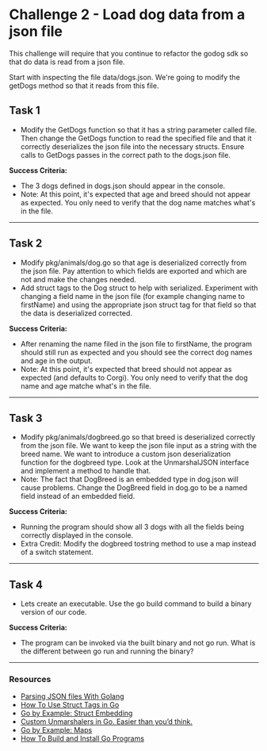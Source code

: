 # Challenge 2 - Load dog data from a json file

This challenge will require that you continue to refactor the godog sdk so that do data is read from a json file.

Start with inspecting the file data/dogs.json. We're going to modify the getDogs method so that it reads from this file.

## Task 1

- Modify the GetDogs function so that it has a string parameter called file. Then change the GetDogs function to read the specified file and that it correctly deserializes the json file into the necessary structs. Ensure calls to GetDogs passes in the correct path to the dogs.json file.

**Success Criteria:**

- The 3 dogs defined in dogs.json should appear in the console.
- Note: At this point, it's expected that age and breed should not appear as expected. You only need to verify that the dog name matches what's in the file.

---

## Task 2

- Modify pkg/animals/dog.go so that age is deserialized correctly from the json file. Pay attention to which fields are exported and which are not and make the changes needed.
- Add struct tags to the Dog struct to help with serialized. Experiment with changing a field name in the json file (for example changing name to firstName) and using the appropriate json struct tag for that field so that the data is deserialized corrected.

**Success Criteria:**

- After renaming the name filed in the json file to firstName, the program should still run as expected and you should see the correct dog names and age in the output.
- Note: At this point, it's expected that breed should not appear as expected (and defaults to Corgi). You only need to verify that the dog name and age matche what's in the file.

---

## Task 3

- Modify pkg/animals/dogbreed.go so that breed is deserialized correctly from the json file. We want to keep the json file input as a string with the breed name. We want to introduce a custom json deserialization function for the dogbreed type. Look at the UnmarshalJSON interface and implement a method to handle that.
- Note: The fact that DogBreed is an embedded type in dog.json will cause problems. Change the DogBreed field in dog.go to be a named field instead of an embedded field.

**Success Criteria:**

- Running the program should show all 3 dogs with all the fields being correctly displayed in the console.
- Extra Credit: Modify the dogbreed tostring method to use a map instead of a switch statement.
  
---

## Task 4

- Lets create an executable. Use the go build command to build a binary version of our code.
  
**Success Criteria:**

- The program can be invoked via the built binary and not go run. What is the different between go run and running the binary?
  
---

### Resources

- [Parsing JSON files With Golang](https://tutorialedge.net/golang/parsing-json-with-golang/)
- [How To Use Struct Tags in Go](https://www.digitalocean.com/community/tutorials/how-to-use-struct-tags-in-go)
- [Go by Example: Struct Embedding](https://gobyexample.com/struct-embedding)
- [Custom Unmarshalers in Go. Easier than you’d think.](https://danielhilton.medium.com/custom-unmarshalers-in-go-easier-than-youd-think-a8a9bb76c2e2)
- [Go by Example: Maps](https://gobyexample.com/maps)
- [How To Build and Install Go Programs](https://www.digitalocean.com/community/tutorials/how-to-build-and-install-go-programs)
